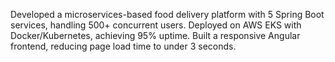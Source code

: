 Developed a microservices-based food delivery platform with 5 Spring Boot services, handling 500+ concurrent users. Deployed on AWS EKS with Docker/Kubernetes, achieving 95% uptime. Built a responsive Angular frontend, reducing page load time to under 3 seconds.
